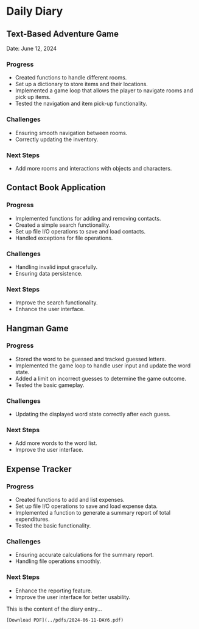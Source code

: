 # Daily Diary
## Text-Based Adventure Game
Date: June 12, 2024

### Progress

- Created functions to handle different rooms.
- Set up a dictionary to store items and their locations.
- Implemented a game loop that allows the player to navigate rooms and pick up items.
- Tested the navigation and item pick-up functionality.

### Challenges

- Ensuring smooth navigation between rooms.
- Correctly updating the inventory.

### Next Steps

- Add more rooms and interactions with objects and characters.

## Contact Book Application

### Progress

- Implemented functions for adding and removing contacts.
- Created a simple search functionality.
- Set up file I/O operations to save and load contacts.
- Handled exceptions for file operations.

### Challenges

- Handling invalid input gracefully.
- Ensuring data persistence.

### Next Steps

- Improve the search functionality.
- Enhance the user interface.

## Hangman Game

### Progress

- Stored the word to be guessed and tracked guessed letters.
- Implemented the game loop to handle user input and update the word state.
- Added a limit on incorrect guesses to determine the game outcome.
- Tested the basic gameplay.

### Challenges

- Updating the displayed word state correctly after each guess.

### Next Steps

- Add more words to the word list.
- Improve the user interface.

## Expense Tracker

### Progress

- Created functions to add and list expenses.
- Set up file I/O operations to save and load expense data.
- Implemented a function to generate a summary report of total expenditures.
- Tested the basic functionality.

### Challenges

- Ensuring accurate calculations for the summary report.
- Handling file operations smoothly.

### Next Steps

- Enhance the reporting feature.
- Improve the user interface for better usability.


This is the content of the diary entry...  

`[Download PDF](../pdfs/2024-06-11-DAY6.pdf)`  